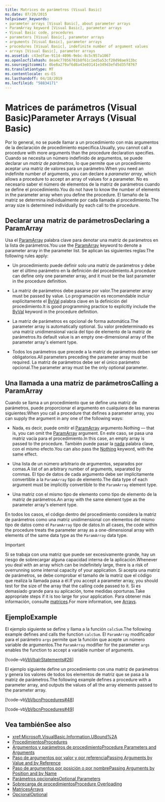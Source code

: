 ```yaml
---
title: Matrices de parámetros (Visual Basic)
ms.date: 07/20/2015
helpviewer_keywords:
- parameter arrays [Visual Basic], about parameter arrays
- ParamArray keyword [Visual Basic], parameter arrays
- Visual Basic code, procedures
- parameters [Visual Basic], parameter arrays
- arguments [Visual Basic], parameter arrays
- procedures [Visual Basic], indefinite number of argument values
- arrays [Visual Basic], parameter arrays
ms.assetid: c43edfae-9114-4096-9ebc-8c5c957a1067
ms.openlocfilehash: 8ea4c77056701b8f61c1ed5a53cf20d98ae913bc
ms.sourcegitcommit: 0be8a279af6d8a43e03141e349d3efd5d35f8767
ms.translationtype: MT
ms.contentlocale: es-ES
ms.lasthandoff: 04/18/2019
ms.locfileid: "58834171"
---
```

# <a name="parameter-arrays-visual-basic"></a><span data-ttu-id="c712c-102">Matrices de parámetros (Visual Basic)</span><span class="sxs-lookup"><span data-stu-id="c712c-102">Parameter Arrays (Visual Basic)</span></span>
<span data-ttu-id="c712c-103">Por lo general, no se puede llamar a un procedimiento con más argumentos de la declaración de procedimiento especifica.</span><span class="sxs-lookup"><span data-stu-id="c712c-103">Usually, you cannot call a procedure with more arguments than the procedure declaration specifies.</span></span> <span data-ttu-id="c712c-104">Cuando se necesita un número indefinido de argumentos, se puede declarar un *matriz de parámetros*, lo que permite que un procedimiento aceptar una matriz de valores para un parámetro.</span><span class="sxs-lookup"><span data-stu-id="c712c-104">When you need an indefinite number of arguments, you can declare a *parameter array*, which allows a procedure to accept an array of values for a parameter.</span></span> <span data-ttu-id="c712c-105">No es necesario saber el número de elementos de la matriz de parámetros cuando se define el procedimiento.</span><span class="sxs-lookup"><span data-stu-id="c712c-105">You do not have to know the number of elements in the parameter array when you define the procedure.</span></span> <span data-ttu-id="c712c-106">El tamaño de la matriz se determina individualmente por cada llamada al procedimiento.</span><span class="sxs-lookup"><span data-stu-id="c712c-106">The array size is determined individually by each call to the procedure.</span></span>  
  
## <a name="declaring-a-paramarray"></a><span data-ttu-id="c712c-107">Declarar una matriz de parámetros</span><span class="sxs-lookup"><span data-stu-id="c712c-107">Declaring a ParamArray</span></span>  
 <span data-ttu-id="c712c-108">Usa el [ParamArray](../../../../visual-basic/language-reference/modifiers/paramarray.md) palabra clave para denotar una matriz de parámetros en la lista de parámetros.</span><span class="sxs-lookup"><span data-stu-id="c712c-108">You use the [ParamArray](../../../../visual-basic/language-reference/modifiers/paramarray.md) keyword to denote a parameter array in the parameter list.</span></span> <span data-ttu-id="c712c-109">Se aplican las siguientes reglas:</span><span class="sxs-lookup"><span data-stu-id="c712c-109">The following rules apply:</span></span>  
  
-   <span data-ttu-id="c712c-110">Un procedimiento puede definir solo una matriz de parámetros y debe ser el último parámetro en la definición del procedimiento.</span><span class="sxs-lookup"><span data-stu-id="c712c-110">A procedure can define only one parameter array, and it must be the last parameter in the procedure definition.</span></span>  
  
-   <span data-ttu-id="c712c-111">La matriz de parámetros debe pasarse por valor.</span><span class="sxs-lookup"><span data-stu-id="c712c-111">The parameter array must be passed by value.</span></span> <span data-ttu-id="c712c-112">Lo programación es recomendable incluir explícitamente el [ByVal](../../../../visual-basic/language-reference/modifiers/byval.md) palabra clave en la definición del procedimiento.</span><span class="sxs-lookup"><span data-stu-id="c712c-112">It is good programming practice to explicitly include the [ByVal](../../../../visual-basic/language-reference/modifiers/byval.md) keyword in the procedure definition.</span></span>  
  
-   <span data-ttu-id="c712c-113">La matriz de parámetros es opcional de forma automática.</span><span class="sxs-lookup"><span data-stu-id="c712c-113">The parameter array is automatically optional.</span></span> <span data-ttu-id="c712c-114">Su valor predeterminado es una matriz unidimensional vacía del tipo de elemento de la matriz de parámetros.</span><span class="sxs-lookup"><span data-stu-id="c712c-114">Its default value is an empty one-dimensional array of the parameter array's element type.</span></span>  
  
-   <span data-ttu-id="c712c-115">Todos los parámetros que precede a la matriz de parámetros deben ser obligatorios.</span><span class="sxs-lookup"><span data-stu-id="c712c-115">All parameters preceding the parameter array must be required.</span></span> <span data-ttu-id="c712c-116">La matriz de parámetros debe ser el único parámetro opcional.</span><span class="sxs-lookup"><span data-stu-id="c712c-116">The parameter array must be the only optional parameter.</span></span>  
  
## <a name="calling-a-paramarray"></a><span data-ttu-id="c712c-117">Una llamada a una matriz de parámetros</span><span class="sxs-lookup"><span data-stu-id="c712c-117">Calling a ParamArray</span></span>  
 <span data-ttu-id="c712c-118">Cuando se llama a un procedimiento que se define una matriz de parámetros, puede proporcionar el argumento en cualquiera de las maneras siguientes:</span><span class="sxs-lookup"><span data-stu-id="c712c-118">When you call a procedure that defines a parameter array, you can supply the argument in any one of the following ways:</span></span>  
  
-   <span data-ttu-id="c712c-119">Nada, es decir, puede omitir el [ParamArray](../../../../visual-basic/language-reference/modifiers/paramarray.md) argumento.</span><span class="sxs-lookup"><span data-stu-id="c712c-119">Nothing — that is, you can omit the [ParamArray](../../../../visual-basic/language-reference/modifiers/paramarray.md) argument.</span></span> <span data-ttu-id="c712c-120">En este caso, se pasa una matriz vacía para el procedimiento.</span><span class="sxs-lookup"><span data-stu-id="c712c-120">In this case, an empty array is passed to the procedure.</span></span> <span data-ttu-id="c712c-121">También puede pasar la [nada](../../../../visual-basic/language-reference/nothing.md) palabra clave, con el mismo efecto.</span><span class="sxs-lookup"><span data-stu-id="c712c-121">You can also pass the [Nothing](../../../../visual-basic/language-reference/nothing.md) keyword, with the same effect.</span></span>  
  
-   <span data-ttu-id="c712c-122">Una lista de un número arbitrario de argumentos, separados por comas.</span><span class="sxs-lookup"><span data-stu-id="c712c-122">A list of an arbitrary number of arguments, separated by commas.</span></span> <span data-ttu-id="c712c-123">El tipo de datos de cada argumento debe ser implícitamente convertible a la `ParamArray` tipo de elemento.</span><span class="sxs-lookup"><span data-stu-id="c712c-123">The data type of each argument must be implicitly convertible to the `ParamArray` element type.</span></span>  
  
-   <span data-ttu-id="c712c-124">Una matriz con el mismo tipo de elemento como tipo de elemento de la matriz de parámetros.</span><span class="sxs-lookup"><span data-stu-id="c712c-124">An array with the same element type as the parameter array's element type.</span></span>  
  
 <span data-ttu-id="c712c-125">En todos los casos, el código dentro del procedimiento considera la matriz de parámetros como una matriz unidimensional con elementos del mismo tipo de datos como el `ParamArray` tipo de datos.</span><span class="sxs-lookup"><span data-stu-id="c712c-125">In all cases, the code within the procedure treats the parameter array as a one-dimensional array with elements of the same data type as the `ParamArray` data type.</span></span>  
  
> [!IMPORTANT]
>  <span data-ttu-id="c712c-126">Si se trabaja con una matriz que puede ser excesivamente grande, hay un riesgo de sobrecargar alguna capacidad interna de la aplicación.</span><span class="sxs-lookup"><span data-stu-id="c712c-126">Whenever you deal with an array which can be indefinitely large, there is a risk of overrunning some internal capacity of your application.</span></span> <span data-ttu-id="c712c-127">Si acepta una matriz de parámetros, se debe comprobar el tamaño de la matriz que el código que realiza la llamada pasa a él.</span><span class="sxs-lookup"><span data-stu-id="c712c-127">If you accept a parameter array, you should test for the size of the array that the calling code passed to it.</span></span> <span data-ttu-id="c712c-128">Si es demasiado grande para su aplicación, tome medidas oportunas.</span><span class="sxs-lookup"><span data-stu-id="c712c-128">Take appropriate steps if it is too large for your application.</span></span> <span data-ttu-id="c712c-129">Para obtener más información, consulte [matrices](../../../../visual-basic/programming-guide/language-features/arrays/index.md).</span><span class="sxs-lookup"><span data-stu-id="c712c-129">For more information, see [Arrays](../../../../visual-basic/programming-guide/language-features/arrays/index.md).</span></span>  
  
## <a name="example"></a><span data-ttu-id="c712c-130">Ejemplo</span><span class="sxs-lookup"><span data-stu-id="c712c-130">Example</span></span>  
 <span data-ttu-id="c712c-131">El ejemplo siguiente se define y llama a la función `calcSum`.</span><span class="sxs-lookup"><span data-stu-id="c712c-131">The following example defines and calls the function `calcSum`.</span></span> <span data-ttu-id="c712c-132">El `ParamArray` modificador para el parámetro `args` permite que la función que acepte un número variable de argumentos.</span><span class="sxs-lookup"><span data-stu-id="c712c-132">The `ParamArray` modifier for the parameter `args` enables the function to accept a variable number of arguments.</span></span>  
  
 [!code-vb[VbVbalrStatements#26](~/samples/snippets/visualbasic/VS_Snippets_VBCSharp/VbVbalrStatements/VB/Class1.vb#26)]  
  
 <span data-ttu-id="c712c-133">El ejemplo siguiente define un procedimiento con una matriz de parámetros y genera los valores de todos los elementos de matriz que se pasa a la matriz de parámetros.</span><span class="sxs-lookup"><span data-stu-id="c712c-133">The following example defines a procedure with a parameter array, and outputs the values of all the array elements passed to the parameter array.</span></span>  
  
 [!code-vb[VbVbcnProcedures#48](~/samples/snippets/visualbasic/VS_Snippets_VBCSharp/VbVbcnProcedures/VB/Class1.vb#48)]  
  
 [!code-vb[VbVbcnProcedures#49](~/samples/snippets/visualbasic/VS_Snippets_VBCSharp/VbVbcnProcedures/VB/Class1.vb#49)]  
  
## <a name="see-also"></a><span data-ttu-id="c712c-134">Vea también</span><span class="sxs-lookup"><span data-stu-id="c712c-134">See also</span></span>

- <xref:Microsoft.VisualBasic.Information.UBound%2A>
- [<span data-ttu-id="c712c-135">Procedimientos</span><span class="sxs-lookup"><span data-stu-id="c712c-135">Procedures</span></span>](./index.md)
- [<span data-ttu-id="c712c-136">Argumentos y parámetros de procedimiento</span><span class="sxs-lookup"><span data-stu-id="c712c-136">Procedure Parameters and Arguments</span></span>](./procedure-parameters-and-arguments.md)
- [<span data-ttu-id="c712c-137">Paso de argumentos por valor y por referencia</span><span class="sxs-lookup"><span data-stu-id="c712c-137">Passing Arguments by Value and by Reference</span></span>](./passing-arguments-by-value-and-by-reference.md)
- [<span data-ttu-id="c712c-138">Paso de argumentos por posición o por nombre</span><span class="sxs-lookup"><span data-stu-id="c712c-138">Passing Arguments by Position and by Name</span></span>](./passing-arguments-by-position-and-by-name.md)
- [<span data-ttu-id="c712c-139">Parámetros opcionales</span><span class="sxs-lookup"><span data-stu-id="c712c-139">Optional Parameters</span></span>](./optional-parameters.md)
- [<span data-ttu-id="c712c-140">Sobrecarga de procedimientos</span><span class="sxs-lookup"><span data-stu-id="c712c-140">Procedure Overloading</span></span>](./procedure-overloading.md)
- [<span data-ttu-id="c712c-141">Matrices</span><span class="sxs-lookup"><span data-stu-id="c712c-141">Arrays</span></span>](../../../../visual-basic/programming-guide/language-features/arrays/index.md)
- [<span data-ttu-id="c712c-142">Opcional</span><span class="sxs-lookup"><span data-stu-id="c712c-142">Optional</span></span>](../../../../visual-basic/language-reference/modifiers/optional.md)
